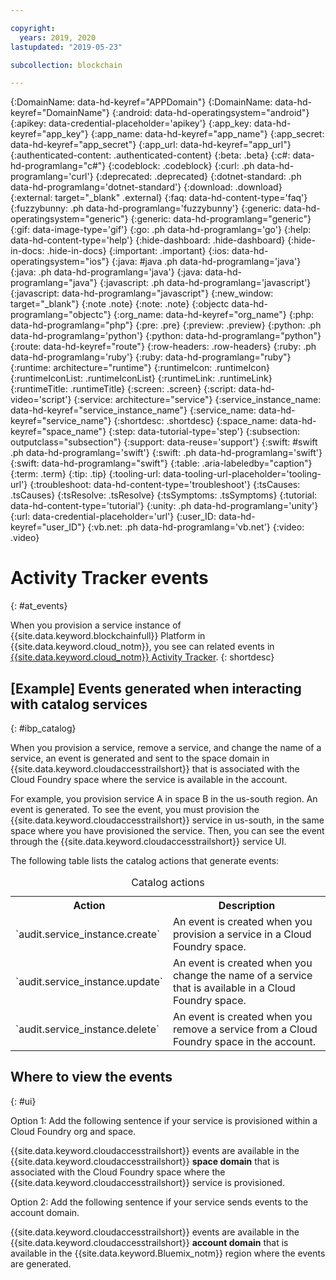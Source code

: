 ```yaml
---

copyright:
  years: 2019, 2020
lastupdated: "2019-05-23"

subcollection: blockchain

---
```


{:DomainName: data-hd-keyref="APPDomain"}
{:DomainName: data-hd-keyref="DomainName"}
{:android: data-hd-operatingsystem="android"}
{:apikey: data-credential-placeholder='apikey'}
{:app_key: data-hd-keyref="app_key"}
{:app_name: data-hd-keyref="app_name"}
{:app_secret: data-hd-keyref="app_secret"}
{:app_url: data-hd-keyref="app_url"}
{:authenticated-content: .authenticated-content}
{:beta: .beta}
{:c#: data-hd-programlang="c#"}
{:codeblock: .codeblock}
{:curl: .ph data-hd-programlang='curl'}
{:deprecated: .deprecated}
{:dotnet-standard: .ph data-hd-programlang='dotnet-standard'}
{:download: .download}
{:external: target="_blank" .external}
{:faq: data-hd-content-type='faq'}
{:fuzzybunny: .ph data-hd-programlang='fuzzybunny'}
{:generic: data-hd-operatingsystem="generic"}
{:generic: data-hd-programlang="generic"}
{:gif: data-image-type='gif'}
{:go: .ph data-hd-programlang='go'}
{:help: data-hd-content-type='help'}
{:hide-dashboard: .hide-dashboard}
{:hide-in-docs: .hide-in-docs}
{:important: .important}
{:ios: data-hd-operatingsystem="ios"}
{:java: #java .ph data-hd-programlang='java'}
{:java: .ph data-hd-programlang='java'}
{:java: data-hd-programlang="java"}
{:javascript: .ph data-hd-programlang='javascript'}
{:javascript: data-hd-programlang="javascript"}
{:new_window: target="_blank"}
{:note .note}
{:note: .note}
{:objectc data-hd-programlang="objectc"}
{:org_name: data-hd-keyref="org_name"}
{:php: data-hd-programlang="php"}
{:pre: .pre}
{:preview: .preview}
{:python: .ph data-hd-programlang='python'}
{:python: data-hd-programlang="python"}
{:route: data-hd-keyref="route"}
{:row-headers: .row-headers}
{:ruby: .ph data-hd-programlang='ruby'}
{:ruby: data-hd-programlang="ruby"}
{:runtime: architecture="runtime"}
{:runtimeIcon: .runtimeIcon}
{:runtimeIconList: .runtimeIconList}
{:runtimeLink: .runtimeLink}
{:runtimeTitle: .runtimeTitle}
{:screen: .screen}
{:script: data-hd-video='script'}
{:service: architecture="service"}
{:service_instance_name: data-hd-keyref="service_instance_name"}
{:service_name: data-hd-keyref="service_name"}
{:shortdesc: .shortdesc}
{:space_name: data-hd-keyref="space_name"}
{:step: data-tutorial-type='step'}
{:subsection: outputclass="subsection"}
{:support: data-reuse='support'}
{:swift: #swift .ph data-hd-programlang='swift'}
{:swift: .ph data-hd-programlang='swift'}
{:swift: data-hd-programlang="swift"}
{:table: .aria-labeledby="caption"}
{:term: .term}
{:tip: .tip}
{:tooling-url: data-tooling-url-placeholder='tooling-url'}
{:troubleshoot: data-hd-content-type='troubleshoot'}
{:tsCauses: .tsCauses}
{:tsResolve: .tsResolve}
{:tsSymptoms: .tsSymptoms}
{:tutorial: data-hd-content-type='tutorial'}
{:unity: .ph data-hd-programlang='unity'}
{:url: data-credential-placeholder='url'}
{:user_ID: data-hd-keyref="user_ID"}
{:vb.net: .ph data-hd-programlang='vb.net'}
{:video: .video}


# Activity Tracker events
{: #at_events}

When you provision a service instance of {{site.data.keyword.blockchainfull}} Platform in {{site.data.keyword.cloud_notm}}, you see can related events in [{{site.data.keyword.cloud_notm}} Activity Tracker](/docs/cloud-activity-tracker?topic=cloud-activity-tracker-activity_tracker_ov).
{: shortdesc}

## [Example] Events generated when interacting with catalog services
{: #ibp_catalog}

When you provision a service, remove a service, and change the name of a service, an event is generated and sent to the space domain in {{site.data.keyword.cloudaccesstrailshort}} that is associated with the Cloud Foundry space where the service is available in the account.

For example, you provision service A in space B in the us-south region. An event is generated. To see the event, you must provision the {{site.data.keyword.cloudaccesstrailshort}} service in us-south, in the same space where you have provisioned the service. Then, you can see the event through the {{site.data.keyword.cloudaccesstrailshort}} service UI.

The following table lists the catalog actions that generate events:

<table>
  <caption>Catalog actions</caption>
  <tr>
    <th>Action</th>
	  <th>Description</th>
  <tr>
  <tr>
    <td>`audit.service_instance.create`</td>
	<td>An event is created when you provision a service in a Cloud Foundry space.</td>
  </tr>
  <tr>
    <td>`audit.service_instance.update`</td>
	<td>An event is created when you change the name of a service that is available in a Cloud Foundry space.</td>
  </tr>
  <tr>
    <td>`audit.service_instance.delete`</td>
	<td>An event is created when you remove a service from a Cloud Foundry space in the account.</td>
  </tr>
</table>

## Where to view the events
{: #ui}

Option 1: Add the following sentence if your service is provisioned within a Cloud Foundry org and space.

{{site.data.keyword.cloudaccesstrailshort}} events are available in the {{site.data.keyword.cloudaccesstrailshort}} **space domain** that is associated with the Cloud Foundry space where the {{site.data.keyword.cloudaccesstrailshort}} service is provisioned.

Option 2: Add the following sentence if your service sends events to the account domain.

{{site.data.keyword.cloudaccesstrailshort}} events are available in the {{site.data.keyword.cloudaccesstrailshort}} **account domain** that is available in the {{site.data.keyword.Bluemix_notm}} region where the events are generated.
